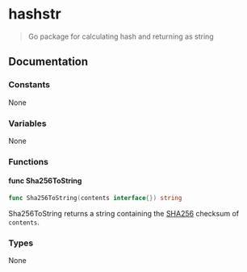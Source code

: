 # hashstr

> Go package for calculating hash and returning as string

## Documentation

### Constants

None

### Variables

None

### Functions

#### func Sha256ToString

```go
func Sha256ToString(contents interface{}) string
```

Sha256ToString returns a string containing the [SHA256](https://pkg.go.dev/crypto/sha256#Sum256) checksum of `contents`.

### Types

None
